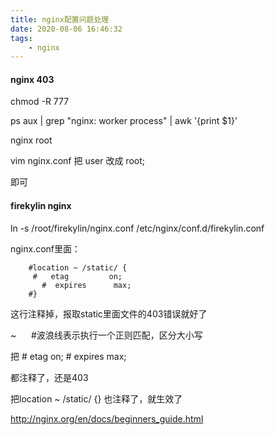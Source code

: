 ```yaml
---
title: nginx配置问题处理
date: 2020-08-06 16:46:32
tags:
    - nginx
---
```


#### nginx 403
chmod -R 777


ps aux | grep "nginx: worker process" | awk '{print $1}'

nginx 
root

vim nginx.conf
把 user  改成 root;

即可


#### firekylin nginx
ln -s /root/firekylin/nginx.conf /etc/nginx/conf.d/firekylin.conf

nginx.conf里面：
```
    #location ~ /static/ {
     #   etag         on;
       #  expires      max;
    #} 
```

这行注释掉，报取static里面文件的403错误就好了

~      #波浪线表示执行一个正则匹配，区分大小写

把     #   etag         on;
       #  expires      max;

都注释了，还是403

把location ~ /static/ {}
也注释了，就生效了


http://nginx.org/en/docs/beginners_guide.html